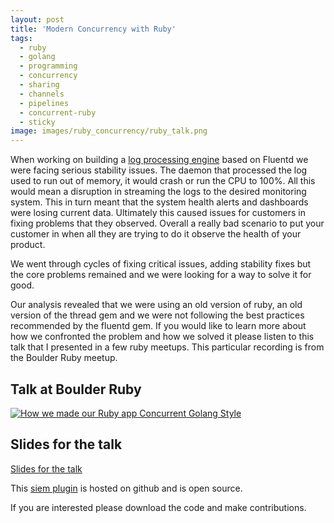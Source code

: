 ```yaml
---
layout: post
title: 'Modern Concurrency with Ruby'
tags:
  - ruby
  - golang
  - programming
  - concurrency
  - sharing
  - channels
  - pipelines
  - concurrent-ruby
  - sticky
image: images/ruby_concurrency/ruby_talk.png
---
```


When working on building a [log processing engine](https://github.com/jfrog/fluent-plugin-jfrog-siem) based on Fluentd we were facing serious stability issues. The daemon that processed the log used to run out of memory, it would crash or run the CPU to 100%. All this would mean a disruption in streaming the logs to the desired monitoring system. This in turn meant that the system health alerts and dashboards were losing current data. Ultimately this caused issues for customers in fixing problems that they observed. Overall a really bad scenario to put your customer in when all they are trying to do it observe the health of your product.

We went through cycles of fixing critical issues, adding stability fixes but the core problems remained and we were looking for a way to solve it for good.

Our analysis revealed that we were using an old version of ruby, an old version of the thread gem and we were not following the best practices recommended by the fluentd gem. If you would like to learn more about how we confronted the problem and how we solved it please listen to this talk that I presented in a few ruby meetups. This particular recording is from the Boulder Ruby meetup.

## Talk at Boulder Ruby

[![How we made our Ruby app Concurrent Golang Style](/images/ruby_concurrency/ruby_talk.png)](https://www.youtube.com/watch?v=JAD2s2nMr_0 "How we made our Ruby app Concurrent Golang Style")

## Slides for the talk

[Slides for the talk](https://docs.google.com/presentation/d/1hgLXleSytsdXCRo6R3fxqi9XFK7dAsO2/edit?usp=sharing&ouid=105097944914173266944&rtpof=true&sd=true)

This [siem plugin](https://github.com/jfrog/fluent-plugin-jfrog-siem_) is hosted on github and is open source.

If you are interested please download the code and make contributions.
